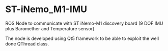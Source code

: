 ST-iNemo_M1-IMU
===============

ROS Node to communicate with ST iNemo-M1 discovery board (9 DOF IMU plus Baromether and Temperature sensor)

The node is developed using Qt5 framework to be able to exploit the well done QThread class.
